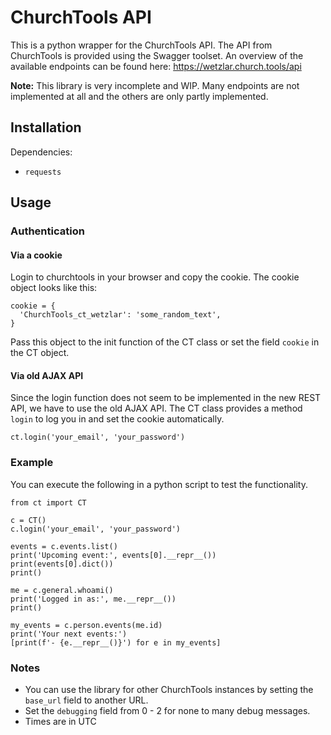 # ChurchTools API

This is a python wrapper for the ChurchTools API.
The API from ChurchTools is provided using the Swagger toolset.
An overview of the available endpoints can be found here:
<https://wetzlar.church.tools/api>

__Note:__ This library is very incomplete and WIP.
Many endpoints are not implemented at all and the others are only partly
implemented.

## Installation

Dependencies:

- `requests`

## Usage

### Authentication

#### Via a cookie

Login to churchtools in your browser and copy the cookie.
The cookie object looks like this:

```python3
cookie = {
  'ChurchTools_ct_wetzlar': 'some_random_text',
}
```

Pass this object to the init function of the CT class or set the field `cookie`
in the CT object.

#### Via old AJAX API

Since the login function does not seem to be implemented in the new REST API, we
have to use the old AJAX API.
The CT class provides a method `login` to log you in and set the cookie
automatically.

```python3
ct.login('your_email', 'your_password')
```

### Example

You can execute the following in a python script to test the functionality.

```python3
from ct import CT

c = CT()
c.login('your_email', 'your_password')

events = c.events.list()
print('Upcoming event:', events[0].__repr__())
print(events[0].dict())
print()

me = c.general.whoami()
print('Logged in as:', me.__repr__())
print()

my_events = c.person.events(me.id)
print('Your next events:')
[print(f'- {e.__repr__()}') for e in my_events]
```

### Notes

- You can use the library for other ChurchTools instances by setting the
  `base_url` field to another URL.
- Set the `debugging` field from 0 - 2 for none to many debug messages.
- Times are in UTC
